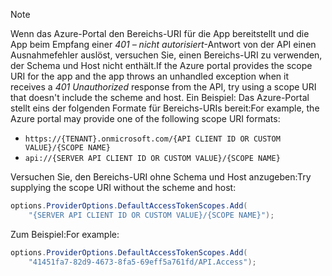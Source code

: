 > [!NOTE]
> <span data-ttu-id="68615-101">Wenn das Azure-Portal den Bereichs-URI für die App bereitstellt und die App beim Empfang einer *401 – nicht autorisiert*-Antwort von der API einen Ausnahmefehler auslöst, versuchen Sie, einen Bereichs-URI zu verwenden, der Schema und Host nicht enthält.</span><span class="sxs-lookup"><span data-stu-id="68615-101">If the Azure portal provides the scope URI for the app and the app throws an unhandled exception when it receives a *401 Unauthorized* response from the API, try using a scope URI that doesn't include the scheme and host.</span></span> <span data-ttu-id="68615-102">Ein Beispiel: Das Azure-Portal stellt eins der folgenden Formate für Bereichs-URIs bereit:</span><span class="sxs-lookup"><span data-stu-id="68615-102">For example, the Azure portal may provide one of the following scope URI formats:</span></span>
>
> * `https://{TENANT}.onmicrosoft.com/{API CLIENT ID OR CUSTOM VALUE}/{SCOPE NAME}`
> * `api://{SERVER API CLIENT ID OR CUSTOM VALUE}/{SCOPE NAME}`
>
> <span data-ttu-id="68615-103">Versuchen Sie, den Bereichs-URI ohne Schema und Host anzugeben:</span><span class="sxs-lookup"><span data-stu-id="68615-103">Try supplying the scope URI without the scheme and host:</span></span>
>
> ```csharp
> options.ProviderOptions.DefaultAccessTokenScopes.Add(
>     "{SERVER API CLIENT ID OR CUSTOM VALUE}/{SCOPE NAME}");
> ```
>
> <span data-ttu-id="68615-104">Zum Beispiel:</span><span class="sxs-lookup"><span data-stu-id="68615-104">For example:</span></span>
>
> ```csharp
> options.ProviderOptions.DefaultAccessTokenScopes.Add(
>     "41451fa7-82d9-4673-8fa5-69eff5a761fd/API.Access");
> ```
